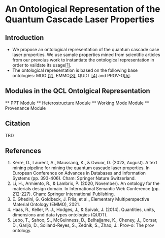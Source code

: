 # An Ontological Representation of the Quantum Cascade Laser Properties
## Introduction
* We propose an ontological representation of the quantum cascade case laser properties.
We use sample properties mined from scientific articles from our prevoius work to instantiate the ontological representation in order to validate its usage[[1]](https://doi.org/10.1007/978-3-031-42941-5_34).
* The ontological representation is based on the following base ontologies: MDO [[2]](https://doi.org/10.1007/978-3-030-62466-8_14), EMMO[[3]](https://github.com/emmorepo/410EMMO), QUDT [[4]](http://qudt.org/) and PROV-O[[5]](https://www.w3.org/TR/prov-o/%20(2013)).
## Modules in the QCL Ontolgical Representation
** PPT Module
** Heterostructure Module
** Working Mode Module
** Provenance Module
## Citation
TBD
## References
1. Kerre, D., Laurent, A., Maussang, K., & Owuor, D. (2023, August). A text mining pipeline for mining the quantum cascade laser properties. In European Conference on Advances in Databases and Information Systems (pp. 393-406). Cham: Springer Nature Switzerland.
2. Li, H., Armiento, R., & Lambrix, P. (2020, November). An ontology for the materials design domain. In International Semantic Web Conference (pp. 212-227). Cham: Springer International Publishing.
3. E. Ghedini, G. Goldbeck, J. Friis, et al., Elementary Multiperspective Material Ontology
(EMMO), 2021.
4. Haas, R., Keller, P. J., Hodges, J., & Spivak, J. (2014). Quantities, units, dimensions and data
types ontologies (QUDT).
5. Lebo, T., Sahoo, S., McGuinness, D., Belhajjame, K., Cheney, J., Corsar, D., Garijo, D.,
Soiland-Reyes, S., Zednik, S., Zhao, J.: Prov-o: The prov ontology.


  
